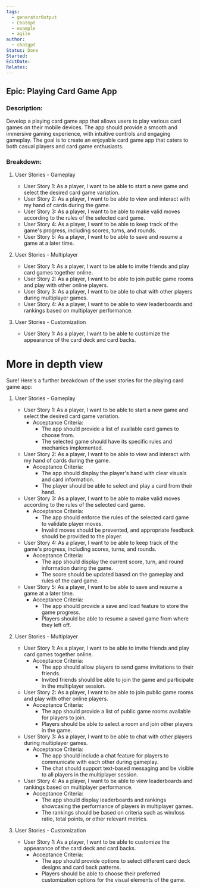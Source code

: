 ```yaml
---
tags:
  - generatorOutput
  - ChatGpt
  - example
  - agile
author:
  - chatgpt
Status: Done
Started: 
EditDate: 
Relates:
---
```

## Epic: Playing Card Game App

### Description:
Develop a playing card game app that allows users to play various card games on their mobile devices. The app should provide a smooth and immersive gaming experience, with intuitive controls and engaging gameplay. The goal is to create an enjoyable card game app that caters to both casual players and card game enthusiasts.

### Breakdown:

1. User Stories - Gameplay
   - User Story 1: As a player, I want to be able to start a new game and select the desired card game variation.
   - User Story 2: As a player, I want to be able to view and interact with my hand of cards during the game.
   - User Story 3: As a player, I want to be able to make valid moves according to the rules of the selected card game.
   - User Story 4: As a player, I want to be able to keep track of the game's progress, including scores, turns, and rounds.
   - User Story 5: As a player, I want to be able to save and resume a game at a later time.

2. User Stories - Multiplayer
   - User Story 1: As a player, I want to be able to invite friends and play card games together online.
   - User Story 2: As a player, I want to be able to join public game rooms and play with other online players.
   - User Story 3: As a player, I want to be able to chat with other players during multiplayer games.
   - User Story 4: As a player, I want to be able to view leaderboards and rankings based on multiplayer performance.

3. User Stories - Customization
   - User Story 1: As a player, I want to be able to customize the appearance of the card deck and card backs.


# More in depth view

Sure! Here's a further breakdown of the user stories for the playing card game app:

1. User Stories - Gameplay
   - User Story 1: As a player, I want to be able to start a new game and select the desired card game variation.
     - Acceptance Criteria:
       - The app should provide a list of available card games to choose from.
       - The selected game should have its specific rules and mechanics implemented.
   - User Story 2: As a player, I want to be able to view and interact with my hand of cards during the game.
     - Acceptance Criteria:
       - The app should display the player's hand with clear visuals and card information.
       - The player should be able to select and play a card from their hand.
   - User Story 3: As a player, I want to be able to make valid moves according to the rules of the selected card game.
     - Acceptance Criteria:
       - The app should enforce the rules of the selected card game to validate player moves.
       - Invalid moves should be prevented, and appropriate feedback should be provided to the player.
   - User Story 4: As a player, I want to be able to keep track of the game's progress, including scores, turns, and rounds.
     - Acceptance Criteria:
       - The app should display the current score, turn, and round information during the game.
       - The score should be updated based on the gameplay and rules of the card game.
   - User Story 5: As a player, I want to be able to save and resume a game at a later time.
     - Acceptance Criteria:
       - The app should provide a save and load feature to store the game progress.
       - Players should be able to resume a saved game from where they left off.

2. User Stories - Multiplayer
   - User Story 1: As a player, I want to be able to invite friends and play card games together online.
     - Acceptance Criteria:
       - The app should allow players to send game invitations to their friends.
       - Invited friends should be able to join the game and participate in the multiplayer session.
   - User Story 2: As a player, I want to be able to join public game rooms and play with other online players.
     - Acceptance Criteria:
       - The app should provide a list of public game rooms available for players to join.
       - Players should be able to select a room and join other players in the game.
   - User Story 3: As a player, I want to be able to chat with other players during multiplayer games.
     - Acceptance Criteria:
       - The app should include a chat feature for players to communicate with each other during gameplay.
       - The chat should support text-based messaging and be visible to all players in the multiplayer session.
   - User Story 4: As a player, I want to be able to view leaderboards and rankings based on multiplayer performance.
     - Acceptance Criteria:
       - The app should display leaderboards and rankings showcasing the performance of players in multiplayer games.
       - The rankings should be based on criteria such as win/loss ratio, total points, or other relevant metrics.

3. User Stories - Customization
   - User Story 1: As a player, I want to be able to customize the appearance of the card deck and card backs.
     - Acceptance Criteria:
       - The app should provide options to select different card deck designs and card back patterns.
       - Players should be able to choose their preferred customization options for the visual elements of the game.